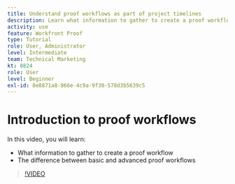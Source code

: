 ```yaml
---
title: Understand proof workflows as part of project timelines
description: Learn what information to gather to create a proof workflow and the difference between basic and advanced proof workflows in [!DNL  ].
activity: use
feature: Workfront Proof
type: Tutorial
role: User, Administrator
level: Intermediate
team: Technical Marketing
kt: 8824
role: User
level: Beginner
exl-id: 8e8871a8-866e-4c9a-9f30-578d3b5639c5
---
```

# Introduction to proof workflows

In this video, you will learn:

* What information to gather to create a proof workflow
* The difference between basic and advanced proof workflows

>[!VIDEO](https://video.tv.adobe.com/v/335125/?quality=12)



